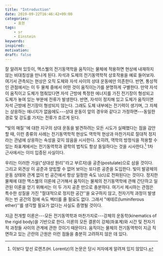 ```yaml
---
title: "Introduction"
date: 2019-09-22T16:46:42+09:00
categories:
    - 표현
tags:
    - sr
    - Einstein
keywords:
inspired:
motivation:
draft: false
---
```


잘 알려져 있듯이, 맥스웰의 전기동역학을 움직이는 물체에 적용하면 현상에 내재하지 않는 비대칭성을 만나게 된다.
자석과 도체의 전기동역학적 상호작용을 예로 들어보자.
여기서 관측되는 현상은 오직 도체와 자석 사이의 상대 운동에만 의존한다.
반면, 통상적인 관점에서는 이 두 물체 중에서 어떤 것이 움직이는가를 분명하게 구별한다.
만약 자석이 움직이고 도체가 멈춰있다면 자석 근방에 특정한 에너지를 가진 전기장이 형성되고 도체가 놓여 있는 부분에 전류가 발생한다.
반면, 자석이 정지해 있고 도체가 움직이면 자석 근방에 전기장이 형성되지 않는다.
그래도 도체 내부에는 전기력이 생기며, 그 자체는 상응하는 에너지가 없음에도---상대 운동이 앞의 경우와 같다고 가정하면---동일한 경로 및 강도를 가지는 전류가 흐르게 된다.

"빛의 매질''에 대한 지구의 상대 운동을 발견하려는 모든 시도가 실패했다는 점을 감안할 때, 이런 종류의 사례는 전기동역학적 현상도 역학적 현상과 마찬가지로 절대적 정지라는 관념에 상응하는 속성을 갖지 않음을 시사한다.
오히려, 역학의 방정식을 적용할 수 있는 좌표계에서는 전기동역학과 광학의 법칙도 항상 동일하다는 것을 시사한다.[^1]
1차 근사에서는 이미 입증된 사실이다.

[^1]:이보다 앞선 로렌츠(H. Lorentz)의 논문은 당시 저자에게 알려져 있지 않았다.


우리는 이러한 가설("상대성 원리''라고 부르자)을 공준(postulate)으로 삼을 것이다.
그리고 외견상 이 공준과 양립할 수 없어 보이는 또다른 공준을 도입한다.
빛이 발광체의 운동 상태와 관계 없이 빈 공간에서 항상 일정한 속도 \\(c\\)로 전파된다는 것이다.
정지한 물체에 대한 맥스웰의 이론에 근거해서 움직이는 물체의 전기동역학에 관해 간단하고 일관된 이론을 얻기 위해서는 이 두 가지 공준 만으로 충분하다.
여기서 제시하는 관점은 특수한 성질을 가진 "절대적으로 정지한 공간''을 요구하지 않고, 전자기적 과정이 발생하는 빈 공간의 점에 속도 벡터를 줄 필요도 없다.
그래서 "에테르(luminiferous ether)''를 생각할 필요가 없다는 사실도 증명될 것이다.

지금 전개할 이론은---모든 전기동역학과 마찬가지로---강체의 운동학(kinematics of the rigid body)을 기반으로 한다. 이론의 모든 결론이 강체(좌표계)와 시간 및 전자기적 과정들 사이의 관계에 관한 것이기 때문이다.
움직이는 물체의 전기동역학이 지금 직면하고 있는 곤란의 근원은 이런 점들을 충분히 고려하지 않은 데 있다.
